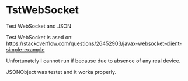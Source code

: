 # TstWebSocket
Test WebSocket and JSON

Test WebSocket is ased on:
https://stackoverflow.com/questions/26452903/javax-websocket-client-simple-example

Unfortunately I cannot run if because due to absence of any real device.

JSONObject was testet and it worka properly.


